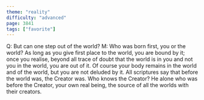 ```yaml
---
theme: "reality"
difficulty: "advanced"
page: 3841
tags: ["favorite"]
---
```


Q: But can one step out of the world? M: Who was born first, you or the world? As long as you give first place to the world, you are bound by it; once you realise, beyond all trace of doubt that the world is in you and not you in the world, you are out of it. Of course your body remains in the world and of the world, but you are not deluded by it. All scriptures say that before the world was, the Creator was. Who knows the Creator? He alone who was before the Creator, your own real being, the source of all the worlds with their creators.